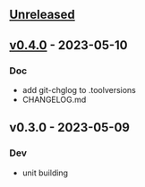 <a name="unreleased"></a>
## [Unreleased]


<a name="v0.4.0"></a>
## [v0.4.0] - 2023-05-10
### Doc
- add git-chglog to .toolversions
- CHANGELOG.md


<a name="v0.3.0"></a>
## v0.3.0 - 2023-05-09
### Dev
- unit building


[Unreleased]: https://github.com/ohmrun/stx/compare/v0.4.0...HEAD
[v0.4.0]: https://github.com/ohmrun/stx/compare/v0.3.0...v0.4.0
